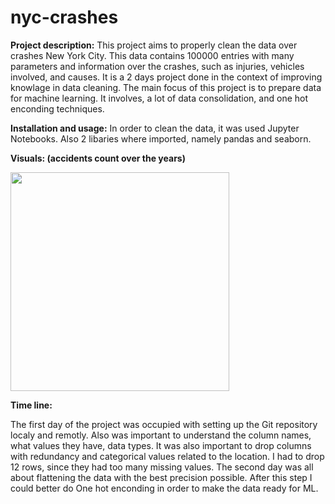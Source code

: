 # nyc-crashes

**Project description:**
This project aims to properly clean the data over crashes New York City. This data contains 100000 entries with many parameters and information over the crashes, such as injuries, vehicles involved, and causes. It is a 2 days project done in the context of improving knowlage in data cleaning.
The main focus of this project is to prepare data for machine learning. It involves, a lot of data consolidation, and one hot enconding techniques.

**Installation and usage:**
In order to clean the data, it was used Jupyter Notebooks. Also 2 libaries where imported, namely pandas and seaborn.



**Visuals: (accidents count over the years)**

<img src="https://github.com/ltadrummond/nyc-crashes/blob/main/download_img.png" width="350">


**Time line:**

The first day of the project was occupied with setting up the Git repository localy and remotly. Also was important to understand the column names, what values they have, data types. It was also important to drop columns with redundancy and categorical values related to the location. I had to drop 12 rows, since they had too many missing values.
The second day was all about flattening the data with the best precision possible. After this step I could better do One hot enconding in order to make the data ready for ML.
